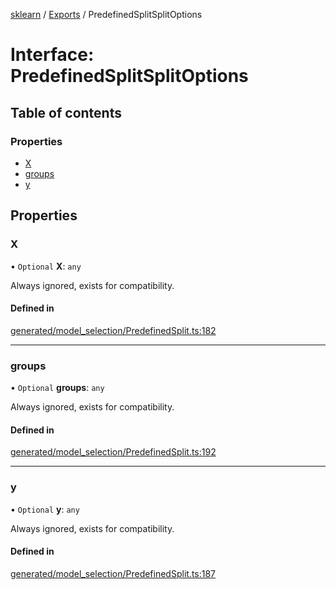 [sklearn](../readme.md) / [Exports](../modules.md) / PredefinedSplitSplitOptions

# Interface: PredefinedSplitSplitOptions

## Table of contents

### Properties

- [X](PredefinedSplitSplitOptions.md#x)
- [groups](PredefinedSplitSplitOptions.md#groups)
- [y](PredefinedSplitSplitOptions.md#y)

## Properties

### X

• `Optional` **X**: `any`

Always ignored, exists for compatibility.

#### Defined in

[generated/model_selection/PredefinedSplit.ts:182](https://github.com/transitive-bullshit/scikit-learn-ts/blob/367336a/packages/sklearn/src/generated/model_selection/PredefinedSplit.ts#L182)

___

### groups

• `Optional` **groups**: `any`

Always ignored, exists for compatibility.

#### Defined in

[generated/model_selection/PredefinedSplit.ts:192](https://github.com/transitive-bullshit/scikit-learn-ts/blob/367336a/packages/sklearn/src/generated/model_selection/PredefinedSplit.ts#L192)

___

### y

• `Optional` **y**: `any`

Always ignored, exists for compatibility.

#### Defined in

[generated/model_selection/PredefinedSplit.ts:187](https://github.com/transitive-bullshit/scikit-learn-ts/blob/367336a/packages/sklearn/src/generated/model_selection/PredefinedSplit.ts#L187)
